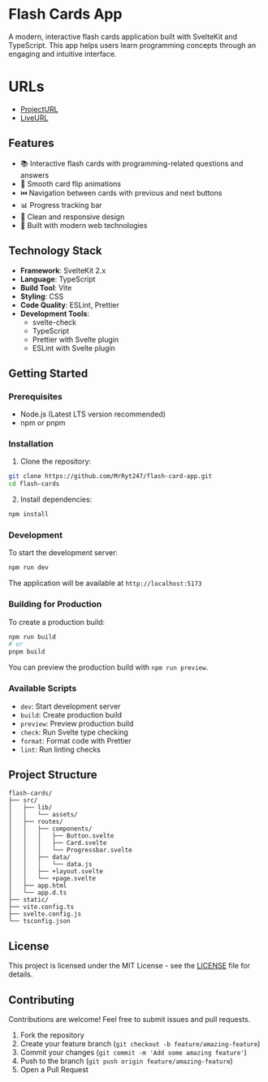 # Flash Cards App

A modern, interactive flash cards application built with SvelteKit and TypeScript. This app helps users learn programming concepts through an engaging and intuitive interface.

# URLs
- [ProjectURL](https://roadmap.sh/projects/flash-cards)
- [LiveURL](https://flash-card-app-mu.vercel.app/)

## Features

- 📚 Interactive flash cards with programming-related questions and answers
- 🔄 Smooth card flip animations
- ⏮️ Navigation between cards with previous and next buttons
- 📊 Progress tracking bar
- 💅 Clean and responsive design
- 🚀 Built with modern web technologies

## Technology Stack

- **Framework**: SvelteKit 2.x
- **Language**: TypeScript
- **Build Tool**: Vite
- **Styling**: CSS
- **Code Quality**: ESLint, Prettier
- **Development Tools**: 
  - svelte-check
  - TypeScript
  - Prettier with Svelte plugin
  - ESLint with Svelte plugin

## Getting Started

### Prerequisites

- Node.js (Latest LTS version recommended)
- npm or pnpm

### Installation

1. Clone the repository:
```bash
git clone https://github.com/MrRyt247/flash-card-app.git
cd flash-cards
```

2. Install dependencies:
```bash
npm install
```

### Development

To start the development server:
```bash
npm run dev

```

The application will be available at `http://localhost:5173`

### Building for Production

To create a production build:
```bash
npm run build
# or
pnpm build
```

You can preview the production build with `npm run preview`.

### Available Scripts

- `dev`: Start development server
- `build`: Create production build
- `preview`: Preview production build
- `check`: Run Svelte type checking
- `format`: Format code with Prettier
- `lint`: Run linting checks

## Project Structure

```
flash-cards/
├── src/
│   ├── lib/
│   │   └── assets/
│   ├── routes/
│   │   ├── components/
│   │   │   ├── Button.svelte
│   │   │   ├── Card.svelte
│   │   │   └── Progressbar.svelte
│   │   ├── data/
│   │   │   └── data.js
│   │   ├── +layout.svelte
│   │   └── +page.svelte
│   ├── app.html
│   └── app.d.ts
├── static/
├── vite.config.ts
├── svelte.config.js
└── tsconfig.json
```

## License

This project is licensed under the MIT License - see the [LICENSE](LICENSE) file for details.

## Contributing

Contributions are welcome! Feel free to submit issues and pull requests.

1. Fork the repository
2. Create your feature branch (`git checkout -b feature/amazing-feature`)
3. Commit your changes (`git commit -m 'Add some amazing feature'`)
4. Push to the branch (`git push origin feature/amazing-feature`)
5. Open a Pull Request
